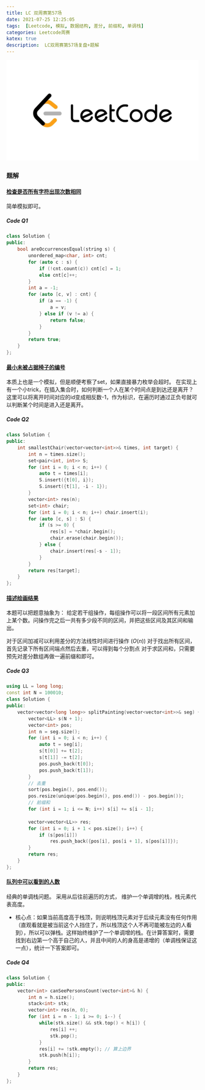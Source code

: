 ```yaml
---
title: LC 双周赛第57场
date: 2021-07-25 12:25:05
tags:  [Leetcode, 模拟, 数据结构, 差分, 前缀和, 单调栈]
categories: Leetcode周赛
katex: true
description:  LC双周赛第57场复盘+题解
---
```

![LC](/images/Leetcode.jpg)

<!--more-->

### **题解**

#### [检查是否所有字符出现次数相同](https://leetcode-cn.com/problems/check-if-all-characters-have-equal-number-of-occurrences/)
简单模拟即可。

##### **Code Q1**
```cpp
class Solution {
public:
    bool areOccurrencesEqual(string s) {
        unordered_map<char, int> cnt;
        for (auto c : s) {
            if (!cnt.count(c)) cnt[c] = 1;
            else cnt[c]++;
        }
        int a = -1;
        for (auto [c, v] : cnt) {
            if (a == -1) {
                a = v;
            } else if (v != a) {
                return false;
            }
        }
        return true;
    }
};
```
#### [最小未被占据椅子的编号](https://leetcode-cn.com/problems/the-number-of-the-smallest-unoccupied-chair/)
本质上也是一个模拟，但是顺便考察了set，如果直接暴力枚举会超时。
在实现上有一个小trick，在插入集合时，如何判断一个人在某个时间点是到达还是离开？
这里可以将离开时间对应的id变成相反数-1，作为标识，在遍历时通过正负号就可以判断某个时间是进入还是离开。

##### **Code Q2**
```cpp
class Solution {
public:
    int smallestChair(vector<vector<int>>& times, int target) {
        int n = times.size();
        set<pair<int, int>> S;
        for (int i = 0; i < n; i++) {
            auto t = times[i];
            S.insert({t[0], i});
            S.insert({t[1], -i - 1});
        }
        vector<int> res(n);
        set<int> chair;
        for (int i = 0; i < n; i++) chair.insert(i);
        for (auto [c, s] : S) {
            if (s >= 0) {
                res[s] = *chair.begin();
                chair.erase(chair.begin());
            } else {
                chair.insert(res[-s - 1]);
            }
        }
        return res[target];
    }
};
```
#### [描述绘画结果](https://leetcode-cn.com/problems/describe-the-painting/)
本题可以把题意抽象为：
给定若干组操作，每组操作可以将一段区间所有元素加上某个数。问操作完之后一共有多少段不同的区间，并把这些区间及其区间和输出。

对于区间加减可以利用差分的方法线性时间进行操作 ($O(n)$)
对于找出所有区间，首先记录下所有区间端点然后去重，可以得到每个分割点
对于求区间和，只需要预先对差分数组再做一遍前缀和即可。

##### **Code Q3**
```cpp
using LL = long long;
const int N = 100010;
class Solution {
public:
    vector<vector<long long>> splitPainting(vector<vector<int>>& seg) {
        vector<LL> s(N + 1);
        vector<int> pos;
        int n = seg.size();
        for (int i = 0; i < n; i++) {
            auto t = seg[i];
            s[t[0]] += t[2];
            s[t[1]] -= t[2];
            pos.push_back(t[0]);
            pos.push_back(t[1]);
        }
        // 去重
        sort(pos.begin(), pos.end());
        pos.resize(unique(pos.begin(), pos.end()) - pos.begin());
        // 前缀和
        for (int i = 1; i <= N; i++) s[i] += s[i - 1];

        vector<vector<LL>> res;
        for (int i = 0; i + 1 < pos.size(); i++) {
            if (s[pos[i]])
                res.push_back({pos[i], pos[i + 1], s[pos[i]]});
        }
        return res;
    }
};
```
#### [队列中可以看到的人数](https://leetcode-cn.com/problems/number-of-visible-people-in-a-queue/)
经典的单调栈问题。
采用从后往前遍历的方式， 维护一个单调增的栈，栈元素代表高度。
 - 核心点：如果当前高度高于栈顶，则说明栈顶元素对于后续元素没有任何作用（直观看就是被当前这个人挡住了，所以栈顶这个人不再可能被左边的人看到），所以可以弹栈。这样始终维护了一个单调增的栈。在计算答案时，需要找到右边第一个高于自己的人，并且中间的人的身高是递增的（单调栈保证这一点），统计一下答案即可。


##### **Code Q4**
```cpp
class Solution {
public:
    vector<int> canSeePersonsCount(vector<int>& h) {
        int n = h.size();
        stack<int> stk;
        vector<int> res(n, 0);
        for (int i = n - 1; i >= 0; i--) {
            while(stk.size() && stk.top() < h[i]) {
                res[i] ++;
                stk.pop();
            }
            res[i] += !stk.empty(); // 算上边界
            stk.push(h[i]);
        }
        return res;
    }
};
```